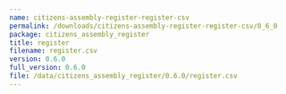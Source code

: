 ```yaml
---
name: citizens-assembly-register-register-csv
permalink: /downloads/citizens-assembly-register-register-csv/0_6_0
package: citizens_assembly_register
title: register
filename: register.csv
version: 0.6.0
full_version: 0.6.0
file: /data/citizens_assembly_register/0.6.0/register.csv
---
```

